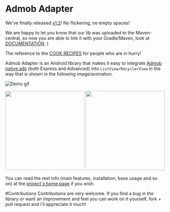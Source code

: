 Admob Adapter
======================

We've finally released [v1.2](https://github.com/clockbyte/admobadapter/releases/tag/v1.2)! No flickering, no empty spaces!

We are happy to let you know that our lib was uploaded to the Maven-central, so now you are able to link it with your Gradle/Maven, look at [DOCUMENTATION](https://github.com/clockbyte/admobadapter/wiki/Installation) :)

The reference to the [COOK RECIPES](https://github.com/clockbyte/admobadapter/wiki/Cookbook) for people who are in hurry!

Admob Adapter is an Android library that makes it easy to integrate [Admob native ads](https://firebase.google.com/docs/admob/android/native) (both Express and Advanced) into ```ListView/RecyclerView``` in the way that is shown in the following image/animation.

![](https://raw.githubusercontent.com/clockbyte/admobadapter/master/screenshots/ezgif.com-gif-maker.gif "Demo gif")

<img src="https://raw.githubusercontent.com/clockbyte/admobadapter/master/screenshots/device-2015-08-28-012121.png" width="250"> <img src="https://raw.githubusercontent.com/clockbyte/admobadapter/master/screenshots/Screenshot_20160809-183435.png" width="250"> 

You can read the rest info (main features, installation, base usage and so on) at the [project's home page](https://github.com/clockbyte/admobadapter/wiki/Home) if you wish.

#Contributions
Contributions are very welcome. If you find a bug in the library or want an improvement and feel you can work on it yourself, fork + pull request and i'll appreciate it much!
